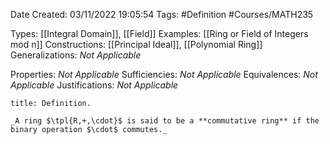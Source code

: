 <div class="topSpace"></div>

Date Created: 03/11/2022 19:05:54
Tags: #Definition #Courses/MATH235

Types: [[Integral Domain]], [[Field]]
Examples: [[Ring or Field of Integers mod n]]
Constructions: [[Principal Ideal]], [[Polynomial Ring]]
Generalizations: _Not Applicable_

Properties: _Not Applicable_
Sufficiencies: _Not Applicable_
Equivalences: _Not Applicable_
Justifications: _Not Applicable_

``` ad-Definition
title: Definition.

_A ring $\tpl{R,+,\cdot}$ is said to be a **commutative ring** if the binary operation $\cdot$ commutes._

```
